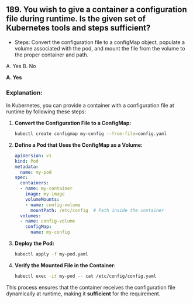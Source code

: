 ## 189. You wish to give a container a configuration file during runtime. Is the given set of Kubernetes tools and steps sufficient?
- Steps: Convert the configuration file to a configMap object, populate a volume associated with the pod, and mount the file from the volume to the proper container and path.

A. Yes
B. No

**A. Yes**  

### Explanation:  
In Kubernetes, you can provide a container with a configuration file at runtime by following these steps:  

1. **Convert the Configuration File to a ConfigMap:**  
   ```bash
   kubectl create configmap my-config --from-file=config.yaml
   ```

2. **Define a Pod that Uses the ConfigMap as a Volume:**  
   ```yaml
   apiVersion: v1
   kind: Pod
   metadata:
     name: my-pod
   spec:
     containers:
     - name: my-container
       image: my-image
       volumeMounts:
       - name: config-volume
         mountPath: /etc/config  # Path inside the container
     volumes:
     - name: config-volume
       configMap:
         name: my-config
   ```

3. **Deploy the Pod:**  
   ```bash
   kubectl apply -f my-pod.yaml
   ```

4. **Verify the Mounted File in the Container:**  
   ```bash
   kubectl exec -it my-pod -- cat /etc/config/config.yaml
   ```

This process ensures that the container receives the configuration file dynamically at runtime, making it **sufficient** for the requirement.

